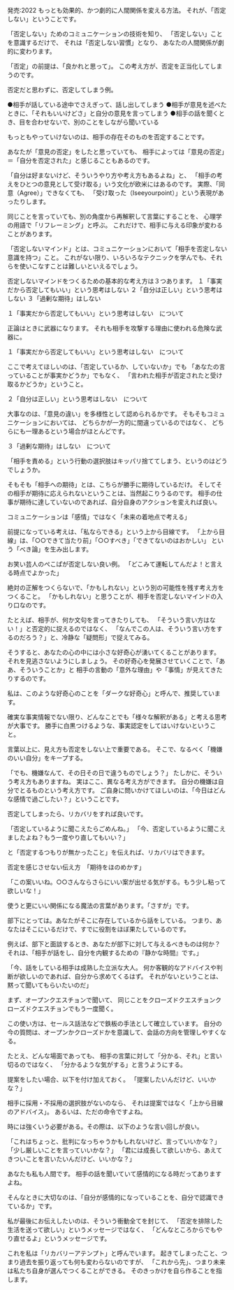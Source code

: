 発売:2022
もっとも効果的、かつ劇的に人間関係を変える方法。
それが、「否定しない」ということです。
 
「否定しない」ためのコミュニケーションの技術を知り、
「否定しない」ことを意識するだけで、
それは「否定しない習慣」となり、
あなたの人間関係が劇的に変わります。
 
「否定」の前提は、「良かれと思って」。
この考え方が、否定を正当化してしまうのです。
 
否定だと思わずに、否定してしまう例。

●相手が話している途中でさえぎって、話し出してしまう
●相手が意見を述べたときに、「それもいいけどさ」と自分の意見を言ってしまう
●相手の話を聞くとき、目を合わせないで、別のことをしながら聞いている
 
もっともやっていけないのは、相手の存在そのものを否定することです。

あなたが「意見の否定」をしたと思っていても、
相手によっては「意見の否定」＝「自分を否定された」と感じることもあるのです。
 
「自分は好まないけど、そういうやり方や考え方もあるよね」と、
「相手の考えをひとつの意見として受け取る」いう文化が欧米にはあるのです。
実際、「同意（Agree）」できなくても、
「受け取った（Iseeyourpoint）」という表現があったりします。
 
同じことを言っていても、別の角度から再解釈して言葉にすることを、
心理学の用語で「リフレーミング」と呼ぶ。
これだけで、相手に与える印象が変わることがあります。
 
「否定しないマインド」とは、コミュニケーションにおいて「相手を否定しない意識を持つ」こと。
これがない限り、いろいろなテクニックを学んでも、それらを使いこなすことは難しいといえるでしょう。
 
否定しないマインドをつくるための基本的な考え方は３つあります。
１「事実だから否定してもいい」という思考はしない
２「自分は正しい」という思考はしない
３「過剰な期待」はしない
 
１「事実だから否定してもいい」という思考はしない　について

正論はときに武器になります。
それも相手を攻撃する理由に使われる危険な武器に。
 
１「事実だから否定してもいい」という思考はしない　について

ここで考えてほしいのは、「否定しているか、していないか」でも
「あなたの言っていることが事実かどうか」でもなく、
「言われた相手が否定されたと受け取るかどうか」ということ。
 
２「自分は正しい」という思考はしない　について

大事なのは、「意見の違い」を多様性として認められるかです。
そもそもコミュニケーションにおいては、
どちらかが一方的に間違っているのではなく、
どちらにも一理あるという場合がほとんどです。
 
３「過剰な期待」はしない　について

「相手を責める」という行動の選択肢はキッパリ捨ててしまう、というのはどうでしょうか。

そもそも「相手への期待」とは、こちらが勝手に期待しているだけ。
そしてその相手が期待に応えられないということは、当然起こりうるのです。
相手の仕事が期待に達していないのであれば、自分自身のアクションを変えれば良い。
 
コミュニケーションは「感情」ではなく「未来の着地点で考える」
 
前提になっている考えは、「私ならできる」という上から目線です。
「上から目線」は、「○○できて当たり前」「○○すべき」「できてないのはおかしい」
という「べき論」を生み出します。
 
お笑い芸人のぺこぱが否定しない良い例。
「どこみて運転してんだよ！と言える時点でよかった」
 
絶対の正解をつくらないで、「かもしれない」という別の可能性を残す考え方をつくること。
「かもしれない」と思うことが、相手を否定しないマインドの入り口なのです。
 
たとえば、相手が、何か文句を言ってきたりしても、
「そういう言い方はない！」と否定的に捉えるのではなく、
「なんでこの人は、そういう言い方をするのだろう？」と、冷静な「疑問形」で捉えてみる。

そうすると、あなたの心の中には小さな好奇心が湧いてくることがあります。
それを見逃さないようにしましょう。
その好奇心を発展させていくことで、「ああ、そういうことか」と
相手の言動の「意外な理由」や「事情」が見えてきたりするのです。 

私は、このような好奇心のことを「ダークな好奇心」と呼んで、推奨しています。
 
確実な事実情報でない限り、どんなことでも「様々な解釈がある」と考える思考が大事です。
勝手に白黒つけるような、事実認定をしてはいけないということ。
 
言葉以上に、見え方も否定をしない上で重要である。
そこで、なるべく「機嫌のいい自分」をキープする。

「でも、機嫌なんて、その日その日で違うものでしょう？」 
たしかに、そういう考え方もありますね。
実はここ、異なる考え方ができます。
自分の機嫌は自分でとるものという考え方です。
ご自身に問いかけてほしいのは、「今日はどんな感情で過ごしたい？」ということです。
 
否定してしまったら、リカバリをすれば良いです。

「否定しているように聞こえたらごめんね。」
「今、否定しているように聞こえましたよね？もう一度やり直してもいい？」

と「否定するつもりが無かったこと」を伝えれば、リカバリはできます。
 
否定を感じさせない伝え方　「期待をほのめかす」

「この案いいね。○○さんならさらにいい案が出せる気がする。もう少し粘って欲しいな！」
 
使うと更にいい関係になる魔法の言葉があります。「さすが」です。
 
部下にとっては。あなたがそこに存在しているから話をしている。
つまり、あなたはそこにいるだけで、すでに役割をほぼ果たしているのです。
 
例えば、部下と面談するとき、あなたが部下に対して与えるべきものは何か？
それは、「相手が話をし、自分を内観するための『静かな時間』です。」
 
「今、話をしている相手は成熟した立派な大人。
何か客観的なアドバイスや判断が欲しいのであれば、自分から求めてくるはず。
それがないということは、黙って聞いてもらいたいのだ」
 
まず、オープンクエスチョンで聞いて、
同じことをクローズドクエスチョンクローズドクエスチョンでもう一度聞く。

この使い方は、セールス話法などで鉄板の手法として確立しています。
自分の今の質問は、オープンかクローズドかを意識して、会話の方向を管理しやすくなる。
 
たとえ、どんな場面であっても、
相手の言葉に対して「分かる、それ」と言い切るのではなく、
「分かるような気がする」と言うようにする。
 
提案をしたい場合、以下を付け加えておく。
「提案したいんだけど、いいかな？」

相手に採用・不採用の選択肢がないのなら、
それは提案ではなく「上から目線のアドバイス」。
あるいは、ただの命令ですよね。
 
時には強くいう必要がある。その際は、以下のような言い回しが良い。

「これはちょっと、批判になっちゃうかもしれないけど、言っていいかな？」
「少し厳しいことを言っていいかな？」
「君には成長して欲しいから、あえてきついことを言いたいんだけど、いいかな？」
 
あなたも私も人間です。
相手の話を聞いていて感情的になる時だってありますよね。

そんなときに大切なのは、「自分が感情的になっていることを、自分で認識できているか」です。
 
私が最後にお伝えしたいのは、そういう衝動全てを封じて、
「否定を排除した生活を送って欲しい」というメッセージではなく、
「どんなところからでもやり直せるよ」というメッセージです。

これを私は「リカバリーアテンプト」と呼んでいます。
起きてしまったこと、つまり過去を振り返っても何も変わらないのですが、
「これから先」、つまり未来は私たち自身が選んでつくることができる。
そのきっかけを自ら作ることを指します。
